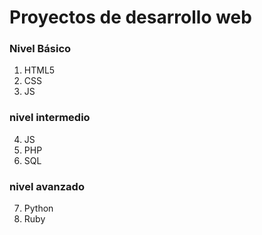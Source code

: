 # Proyectos de desarrollo web 

### Nivel Básico

1. HTML5
2. CSS
3. JS

### nivel intermedio

4. JS
5. PHP
6. SQL

### nivel avanzado

7. Python
8. Ruby
